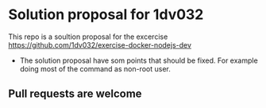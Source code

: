 # Solution proposal for 1dv032

This repo is a soultion proposal for the excercise https://github.com/1dv032/exercise-docker-nodejs-dev

* The solution proposal have som points that should be fixed. For example doing most of the command as non-root user.

## Pull requests are welcome
